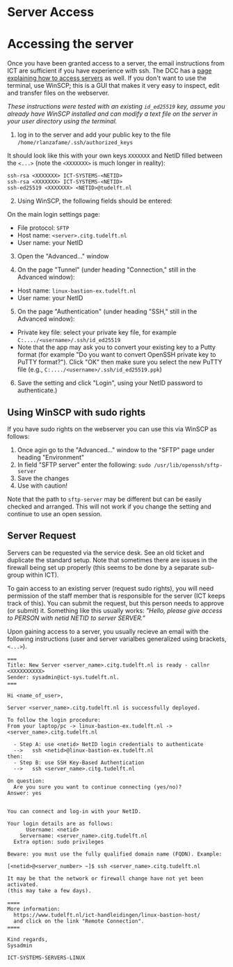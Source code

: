 # Server Access

# Accessing the server

Once you have been granted access to a server, the email instructions from ICT are sufficient if you have experience with ssh. The DCC has a [page explaining how to access servers](https://tu-delft-dcc.github.io/infrastructure/VPS_SSH.html) as well. If you don't want to use the terminal, use WinSCP; this is a GUI that makes it very easy to inspect, edit and transfer files on the webserver.

_These instructions were tested with an existing `id_ed25519` key, assume you already have WinSCP installed and can modify a text file on the server in your user directory using the terminal._

1. log in to the server and add your public key to the file `/home/rlanzafame/.ssh/authorized_keys`

It should look like this with your own keys `XXXXXXX` and NetID filled between the `<...>` (note the `<XXXXXXX>` is much longer in reality):
```
ssh-rsa <XXXXXXX> ICT-SYSTEMS-<NETID>
ssh-rsa <XXXXXXX> ICT-SYSTEMS-<NETID>
ssh-ed25519 <XXXXXXX> <NETID>@tudelft.nl
```

2. Using WinSCP, the following fields should be entered:

On the main login settings page:
- File protocol: `SFTP`
- Host name: `<server>.citg.tudelft.nl`
- User name: your NetID

3. Open the "Advanced..." window

4. On the page "Tunnel" (under heading "Connection," still in the Advanced window):
- Host name: `linux-bastion-ex.tudelft.nl`
- User name: your NetID

5. On the page "Authentication" (under heading "SSH," still in the Advanced window):
- Private key file: select your private key file, for example `C:..../<username>/.ssh/id_ed25519`
- Note that the app may ask you to convert your existing key to a Putty format (for example "Do you want to convert OpenSSH private key to PuTTY format?"). Click "OK" then make sure you select the new PuTTY file (e.g., `C:..../<username>/.ssh/id_ed25519.ppk`)

6. Save the setting and click "Login", using your NetID password to authenticate.)

## Using WinSCP with sudo rights

If you have sudo rights on the webserver you can use this via WinSCP as follows:
1. Once agin go to the "Advanced..." window to the "SFTP" page under heading "Environment"
2. In field "SFTP server" enter the following: `sudo /usr/lib/openssh/sftp-server`
3. Save the changes
4. Use with caution!

Note that the path to `sftp-server` may be different but can be easily checked and arranged. This will not work if you change the setting and continue to use an open session.

## Server Request

Servers can be requested via the service desk. See an old ticket and duplicate the standard setup. Note that sometimes there are issues in the firewall being set up properly (this seems to be done by a separate sub-group within ICT).

To gain access to an existing server (request sudo rights), you will need permission of the staff member that is responsible for the server (ICT keeps track of this). You can submit the request, but this person needs to approve (or submit) it. Something like this usually works: _"Hello, please give access to PERSON with netid NETID to server SERVER."_

Upon gaining access to a server, you usually recieve an email with the following instructions (user and server varialbes generalized using brackets, `<...>`).

```
===
Title: New Server <server_name>.citg.tudelft.nl is ready - callnr <XXXXXXXXXX>
Sender: sysadmin@ict-sys.tudelft.nl.
===

Hi <name_of_user>,

Server <server_name>.citg.tudelft.nl is successfully deployed.

To follow the login procedure:
From your laptop/pc -> linux-bastion-ex.tudelft.nl -> <server_name>.citg.tudelft.nl

  - Step A: use <netid> NetID login credentials to authenticate
  -->   ssh <netid>@linux-bastion-ex.tudelft.nl
then:
  - Step B: use SSH Key-Based Authentication
  -->   ssh <server_name>.citg.tudelft.nl

On question:
  Are you sure you want to continue connecting (yes/no)?
Answer: yes


You can connect and log-in with your NetID.

Your login details are as follows:
      Username: <netid>
    Servername: <server_name>.citg.tudelft.nl
  Extra option: sudo privileges

Beware: you must use the fully qualified domain name (FQDN). Example:

[<netid>@<server_number> ~]$ ssh <server_name>.citg.tudelft.nl

It may be that the network or firewall change have not yet been activated.
(this may take a few days).

====
More information:
  https://www.tudelft.nl/ict-handleidingen/linux-bastion-host/
  and click on the link "Remote Connection".
====

Kind regards,
Sysadmin

ICT-SYSTEMS-SERVERS-LINUX
```
